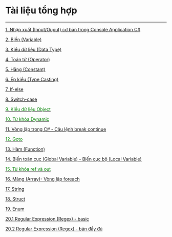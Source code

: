 <style>
    g { color: green }
</style>

# Tài liệu tổng hợp
---
[1. Nhập xuất (Input/Ouput) cơ bản trong Console Application C#](https://howkteam.vn/course/khoa-hoc-lap-trinh-c-can-ban/nhap-xuat-co-ban-trong-c-console-application-14)

[2. Biến (Variable)](https://howkteam.vn/course/khoa-hoc-lap-trinh-c-can-ban/bien-trong-c-52)

[3. Kiểu dữ liệu (Data Type)](https://howkteam.vn/Learn/Lecture/53)

[4. Toán tử (Operator)](https://howkteam.vn/course/khoa-hoc-lap-trinh-c-can-ban/toan-tu-trong-c-54)

[5. Hằng (Constant)](https://howkteam.vn/course/khoa-hoc-lap-trinh-c-can-ban/hang-trong-c-55)

[6. Ép kiểu (Type Casting)](https://howkteam.vn/course/khoa-hoc-lap-trinh-c-can-ban/ep-kieu-trong-c-56)

[7. If-else](https://howkteam.vn/course/khoa-hoc-lap-trinh-c-can-ban/cau-truc-re-nhanh-if-else-trong-c-57)

[8. Switch-case](https://howkteam.vn/course/khoa-hoc-lap-trinh-c-can-ban/cau-truc-re-nhanh-switch-case-trong-c-58)

[<g>9. Kiểu dữ liệu Object](https://howkteam.vn/course/khoa-hoc-lap-trinh-c-can-ban/kieu-du-lieu-object-trong-c-86)

[<g>10. Từ khóa Dynamic](https://howkteam.vn/course/khoa-hoc-lap-trinh-c-can-ban/tu-khoa-dynamic-trong-c-87)

[11. Vòng lặp trong C# - Câu lệnh break continue](https://xuanthulab.net/vong-lap-trong-trong-c-for-do-while-va-cau-lenh-break-continue.html)

[<g>12. Goto](https://howkteam.vn/course/khoa-hoc-lap-trinh-c-can-ban/cau-truc-lap-goto-trong-c-89)

[13. Hàm (Function)](https://howkteam.vn/course/khoa-hoc-lap-trinh-c-can-ban/cau-truc-cua-ham-co-ban-trong-c-93)

[14. Biến toàn cục (Global Variable) - Biến cục bộ (Local Variable)](https://howkteam.vn/course/khoa-hoc-lap-trinh-c-can-ban/bien-toan-cuc-va-bien-cuc-bo-trong-c-95)

[<g>15. Từ khóa ref và out](https://howkteam.vn/course/khoa-hoc-lap-trinh-c-can-ban/tu-khoa-ref-va-out-trong-c-96)

[16. Mảng (Array)- Vòng lặp foreach](https://xuanthulab.net/mang-trong-lap-trinh-c-sharp.html)

[17. String](https://howkteam.vn/course/khoa-hoc-lap-trinh-c-can-ban/lop-string-trong-lap-trinh-c-can-ban-1194)

[18. Struct](https://howkteam.vn/course/khoa-hoc-lap-trinh-c-can-ban/struct-trong-lap-trinh-c-can-ban-1221)

[19. Enum](https://howkteam.vn/course/khoa-hoc-lap-trinh-c-can-ban/enum-trong-lap-trinh-c-1367)

[20.1 Regular Expression (Regex) - basic](https://www.youtube.com/watch?v=YGpWSC8Kxvk&t=21s)

[20.2 Regular Expression (Regex) - bản đầy đủ](https://howkteam.vn/course/khoa-hoc-lap-trinh-c-can-ban/regular-expression-trong-c-1427)
 